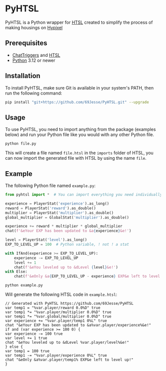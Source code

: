 # PyHTSL
PyHTSL is a Python wrapper for [HTSL](https://github.com/BusterBrown1218/HTSL) created to simplify the process of making housings on [Hypixel](https://hypixel.net/)

## Prerequisites
- [ChatTriggers](https://www.chattriggers.com/) and [HTSL](https://github.com/BusterBrown1218/HTSL)
- [Python](https://www.python.org/) 3.12 or newer

## Installation
To install PyHTSL, make sure Git is available in your system's PATH, then run the following command:
```bash
pip install "git+https://github.com/69Jesse/PyHTSL.git" --upgrade
```

## Usage
To use PyHTSL, you need to import anything from the package (examples below) and run your Python file like you would with any other Python file.
```
python file.py
```
This will create a file named `file.htsl` in the `imports` folder of HTSL, you can now import the generated file with HTSL by using the name `file`.

## Example
The following Python file named `example.py`:
```python
from pyhtsl import *  # You can import everything you need individually if you want

experience = PlayerStat('experience').as_long()
reward = PlayerStat('reward').as_double()
multiplier = PlayerStat('multiplier').as_double()
global_multiplier = GlobalStat('multiplier').as_double()

experience += reward * multiplier * global_multiplier
chat(f'&eYour EXP has been updated to &a{experience}&e!')

level = PlayerStat('level').as_long()
EXP_TO_LEVEL_UP = 100  # Python variable, ! not ! a stat

with IfAnd(experience >= EXP_TO_LEVEL_UP):
    experience -= EXP_TO_LEVEL_UP
    level += 1
    chat(f'&eYou leveled up to &dLevel {level}&e!')
with Else:
    chat(f'&eOnly &a{EXP_TO_LEVEL_UP - experience} EXP&e left to level up!')
```
```
python example.py
```
Will generate the following HTSL code in `example.htsl`:
```
// Generated with PyHTSL https://github.com/69Jesse/PyHTSL
var temp1 = "%var.player/reward 0.0%D" true
var temp1 *= "%var.player/multiplier 0.0%D" true
var temp1 *= "%var.global/multiplier 0.0%D" true
var experience += "%var.player/temp1 0%L" true
chat "&eYour EXP has been updated to &a%var.player/experience%&e!"
if and (var experience >= 100 0) {
var experience -= 100 true
var level += 1 true
chat "&eYou leveled up to &dLevel %var.player/level%&e!"
} else {
var temp1 = 100 true
var temp1 -= "%var.player/experience 0%L" true
chat "&eOnly &a%var.player/temp1% EXP&e left to level up!"
}
```
